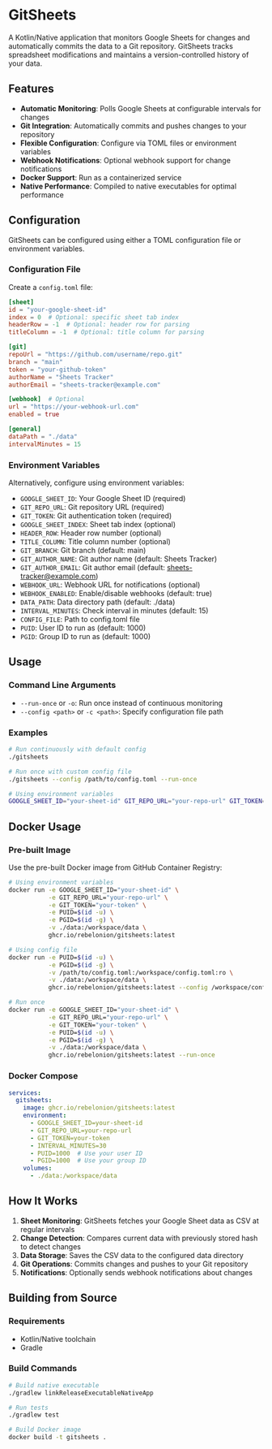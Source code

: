 # GitSheets

A Kotlin/Native application that monitors Google Sheets for changes and automatically commits the data to a Git repository. GitSheets tracks spreadsheet modifications and maintains a version-controlled history of your data.

## Features

- **Automatic Monitoring**: Polls Google Sheets at configurable intervals for changes
- **Git Integration**: Automatically commits and pushes changes to your repository
- **Flexible Configuration**: Configure via TOML files or environment variables
- **Webhook Notifications**: Optional webhook support for change notifications
- **Docker Support**: Run as a containerized service
- **Native Performance**: Compiled to native executables for optimal performance

## Configuration

GitSheets can be configured using either a TOML configuration file or environment variables.

### Configuration File

Create a `config.toml` file:

```toml
[sheet]
id = "your-google-sheet-id"
index = 0  # Optional: specific sheet tab index
headerRow = -1  # Optional: header row for parsing
titleColumn = -1  # Optional: title column for parsing

[git]
repoUrl = "https://github.com/username/repo.git"
branch = "main"
token = "your-github-token"
authorName = "Sheets Tracker"
authorEmail = "sheets-tracker@example.com"

[webhook]  # Optional
url = "https://your-webhook-url.com"
enabled = true

[general]
dataPath = "./data"
intervalMinutes = 15
```

### Environment Variables

Alternatively, configure using environment variables:

- `GOOGLE_SHEET_ID`: Your Google Sheet ID (required)
- `GIT_REPO_URL`: Git repository URL (required)
- `GIT_TOKEN`: Git authentication token (required)
- `GOOGLE_SHEET_INDEX`: Sheet tab index (optional)
- `HEADER_ROW`: Header row number (optional)
- `TITLE_COLUMN`: Title column number (optional)
- `GIT_BRANCH`: Git branch (default: main)
- `GIT_AUTHOR_NAME`: Git author name (default: Sheets Tracker)
- `GIT_AUTHOR_EMAIL`: Git author email (default: sheets-tracker@example.com)
- `WEBHOOK_URL`: Webhook URL for notifications (optional)
- `WEBHOOK_ENABLED`: Enable/disable webhooks (default: true)
- `DATA_PATH`: Data directory path (default: ./data)
- `INTERVAL_MINUTES`: Check interval in minutes (default: 15)
- `CONFIG_FILE`: Path to config.toml file
- `PUID`: User ID to run as (default: 1000)
- `PGID`: Group ID to run as (default: 1000)

## Usage

### Command Line Arguments

- `--run-once` or `-o`: Run once instead of continuous monitoring
- `--config <path>` or `-c <path>`: Specify configuration file path

### Examples

```bash
# Run continuously with default config
./gitsheets

# Run once with custom config file
./gitsheets --config /path/to/config.toml --run-once

# Using environment variables
GOOGLE_SHEET_ID="your-sheet-id" GIT_REPO_URL="your-repo-url" GIT_TOKEN="your-token" ./gitsheets
```

## Docker Usage

### Pre-built Image

Use the pre-built Docker image from GitHub Container Registry:

```bash
# Using environment variables
docker run -e GOOGLE_SHEET_ID="your-sheet-id" \
           -e GIT_REPO_URL="your-repo-url" \
           -e GIT_TOKEN="your-token" \
           -e PUID=$(id -u) \
           -e PGID=$(id -g) \
           -v ./data:/workspace/data \
           ghcr.io/rebelonion/gitsheets:latest

# Using config file
docker run -e PUID=$(id -u) \
           -e PGID=$(id -g) \
           -v /path/to/config.toml:/workspace/config.toml:ro \
           -v ./data:/workspace/data \
           ghcr.io/rebelonion/gitsheets:latest --config /workspace/config.toml

# Run once
docker run -e GOOGLE_SHEET_ID="your-sheet-id" \
           -e GIT_REPO_URL="your-repo-url" \
           -e GIT_TOKEN="your-token" \
           -e PUID=$(id -u) \
           -e PGID=$(id -g) \
           -v ./data:/workspace/data \
           ghcr.io/rebelonion/gitsheets:latest --run-once
```

### Docker Compose

```yaml
services:
  gitsheets:
    image: ghcr.io/rebelonion/gitsheets:latest
    environment:
      - GOOGLE_SHEET_ID=your-sheet-id
      - GIT_REPO_URL=your-repo-url
      - GIT_TOKEN=your-token
      - INTERVAL_MINUTES=30
      - PUID=1000  # Use your user ID
      - PGID=1000  # Use your group ID
    volumes:
      - ./data:/workspace/data
```


## How It Works

1. **Sheet Monitoring**: GitSheets fetches your Google Sheet data as CSV at regular intervals
2. **Change Detection**: Compares current data with previously stored hash to detect changes
3. **Data Storage**: Saves the CSV data to the configured data directory
4. **Git Operations**: Commits changes and pushes to your Git repository
5. **Notifications**: Optionally sends webhook notifications about changes

## Building from Source

### Requirements

- Kotlin/Native toolchain
- Gradle

### Build Commands

```bash
# Build native executable
./gradlew linkReleaseExecutableNativeApp

# Run tests
./gradlew test

# Build Docker image
docker build -t gitsheets .
```